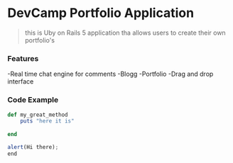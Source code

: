 # DevCamp Portfolio Application

> this is Uby on Rails 5 application tha allows users to create their own portfolio's

### Features

-Real time chat engine for comments
-Blogg
-Portfolio
-Drag and drop interface

### Code Example

``` ruby
def my_great_method
	puts "here it is"
	
end
```


``` javascript
alert(Hi there);
end
```